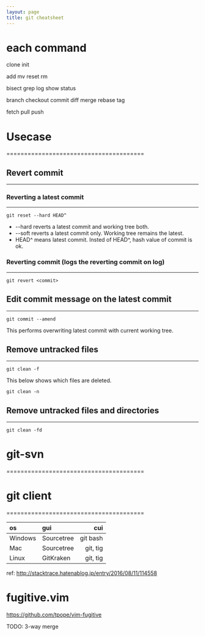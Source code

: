 ```yaml
---
layout: page
title: git cheatsheet
---
```


# each command
clone
init

add
mv
reset
rm

bisect
grep
log
show
status

branch
checkout
commit
diff
merge
rebase
tag

fetch
pull
push

# Usecase
=======================================

## Revert commit
--------------------

### Reverting a latest commit
---------
```shell
git reset --hard HEAD^
```

* --hard
reverts a latest commit and working tree both.
* --soft
reverts a latest commit only. Working tree remains the latest.
* HEAD^
means latest commit. Insted of HEAD^, hash value of commit is ok.

### Reverting commit (logs the reverting commit on log)
---------
```shell
git revert <commit>
```

## Edit commit message on the latest commit
--------------------
```shell
git commit --amend
```
This performs overwriting latest commit with current working tree.

## Remove untracked files
--------------------
```shell
git clean -f
```

This below shows which files are deleted.
```shell
git clean -n
```

## Remove untracked files and directories
--------------------
```shell
git clean -fd
```

# git-svn
=======================================

# git client
=======================================

| os         | gui         | cui      |
|:-----------|:------------|---------:|
| Windows    | Sourcetree  | git bash |
| Mac        | Sourcetree  | git, tig |
| Linux      | GitKraken   | git, tig |

ref: http://stacktrace.hatenablog.jp/entry/2016/08/11/114558

# fugitive.vim

https://github.com/tpope/vim-fugitive

TODO: 3-way merge

